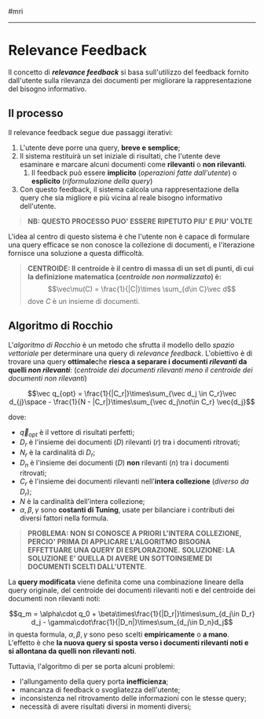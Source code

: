 #mri 
___
# **Relevance Feedback**
Il concetto di ***relevance feedback*** si basa sull'utilizzo del feedback fornito dall'utente sulla rilevanza dei documenti per migliorare la rappresentazione del bisogno informativo.
## **Il processo**
Il relevance feedback segue due passaggi iterativi:
1. L'utente deve porre una query, **breve e semplice**;
2. Il sistema restituirà un set iniziale di risultati, che l'utente deve esaminare e marcare alcuni documenti come **rilevanti** o **non rilevanti**.
	1. Il feedback può essere **implicito** (*operazioni fatte dall'utente*) o **esplicito** (*riformulazione della query*)
3. Con questo feedback, il sistema calcola una rappresentazione della query che sia migliore e più vicina al reale bisogno informativo dell'utente.

> **NB: QUESTO PROCESSO PUO' ESSERE RIPETUTO PIU' E PIU' VOLTE**

L'idea al centro di questo sistema è che l'utente non è capace di formulare una query efficace se non conosce la collezione di documenti, e l'iterazione fornisce una soluzione a questa difficoltà.

> **CENTROIDE: Il centroide è il centro di massa di un set di punti, di cui la definizione matematica (*centroide non normalizzato*) è:**
> $$\vec\mu(C) = \frac{1}{|C|}\times \sum_{d\in C}\vec d$$
> dove $C$ è un insieme di documenti.

## **Algoritmo di Rocchio**
L'*algoritmo di Rocchio* è un metodo che sfrutta il modello dello *spazio vettoriale* per determinare una query di *relevance feedback*. L'obiettivo è di trovare una query **ottimale**che **riesca a separare i documenti *rilevanti* da quelli *non rilevanti***:
(*centroide dei documenti rilevanti meno il centroide dei documenti non rilevanti*)

$$\vec q_{opt} = \frac{1}{|C_r|}\times\sum_{\vec d_j \in C_r}\vec d_{j}\space - \frac{1}{N - |C_r|}\times\sum_{\vec d_j\not\in C_r} \vec{d_j}$$

dove:
- $\vec{q}_{opt}$ è il vettore di risultati perfetti; 
- $D_r$ è l'insieme dei documenti (*D*) rilevanti (*r*) tra i documenti ritrovati;
- $N_r$ è la cardinalità di $D_r$;
- $D_n$ è l'insieme dei documenti (*D*) **non** rilevanti (*n*) tra i documenti ritrovati;
- $C_r$ è l'insieme dei documenti rilevanti nell'**intera collezione** (*diverso da $D_r$*);
- $N$ è la cardinalità dell'intera collezione;
- $\alpha, \beta, \gamma$ sono **costanti di Tuning**, usate per bilanciare i contributi dei diversi fattori nella formula.

> **PROBLEMA: NON SI CONOSCE A PRIORI L'INTERA COLLEZIONE, PERCIO' PRIMA DI APPLICARE L'ALGORITMO BISOGNA EFFETTUARE UNA QUERY DI ESPLORAZIONE.**
> **SOLUZIONE: LA SOLUZIONE E' QUELLA DI AVERE UN SOTTOINSIEME DI DOCUMENTI SCELTI DALL'UTENTE**.

La **query modificata** viene definita come una combinazione lineare della query originale, del centroide dei documenti rilevanti noti e del centroide dei documenti non rilevanti noti:

$$q_m = \alpha\cdot q_0 + \beta\times\frac{1}{|D_r|}\times\sum_{d_j\in D_r} d_j - \gamma\cdot\frac{1}{|D_n|}\times\sum_{d_j\in D_n}d_j$$
in questa formula, $\alpha,\beta,\gamma$ sono peso scelti **empiricamente** o **a mano**. L'effetto è che **la nuova query si sposta verso i documenti rilevanti noti e si allontana da quelli non rilevanti noti**.

Tuttavia, l'algoritmo di per se porta alcuni problemi:
- l'allungamento della query porta **inefficienza**;
- mancanza di feedback o svogliatezza dell'utente;
- inconsistenza nel ritrovamento delle informazioni con le stesse query;
- necessità di avere risultati diversi in momenti diversi;